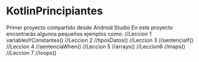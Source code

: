 # KotlinPrincipiantes
Primer proyecto compartido desde Android Studio
En este proyecto encontrarás algunos pequeños ejemplos como:
//Leccion 1
variablesYConstantes()
//Leccion 2
//tiposDatos()
//Leccion 3
//sentenciaIf()
//Leccion 4
//sentenciaWhen()
//Leccion 5
//arrays()
//Leccion6
//maps()
//Leccion 7
//loops()
